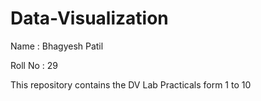 # Data-Visualization

Name : Bhagyesh Patil

Roll No : 29

This repository contains the DV Lab Practicals form 1 to 10

